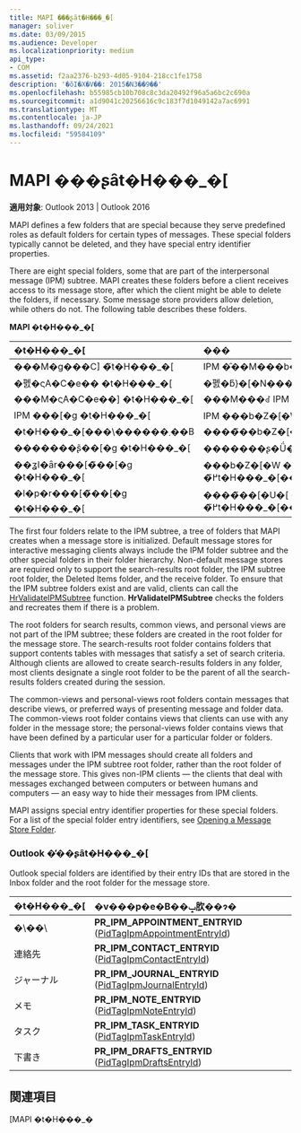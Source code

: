 ```yaml
---
title: MAPI ���ʂȃt�H���_�[
manager: soliver
ms.date: 03/09/2015
ms.audience: Developer
ms.localizationpriority: medium
api_type:
- COM
ms.assetid: f2aa2376-b293-4d05-9104-218cc1fe1758
description: '�ŏI�X�V��: 2015�N3��9��'
ms.openlocfilehash: b55985cb10b708c8c3da20492f96a5a6bc2c690a
ms.sourcegitcommit: a1d9041c20256616c9c183f7d1049142a7ac6991
ms.translationtype: MT
ms.contentlocale: ja-JP
ms.lasthandoff: 09/24/2021
ms.locfileid: "59584109"
---
```

# <a name="mapi-special-folders"></a>MAPI ���ʂȃt�H���_�[

  
  
**適用対象**: Outlook 2013 | Outlook 2016 
  
MAPI defines a few folders that are special because they serve predefined roles as default folders for certain types of messages. These special folders typically cannot be deleted, and they have special entry identifier properties.
  
There are eight special folders, some that are part of the interpersonal message (IPM) subtree. MAPI creates these folders before a client receives access to its message store, after which the client might be able to delete the folders, if necessary. Some message store providers allow deletion, while others do not. The following table describes these folders.
  
**MAPI �t�H���_�[**

|**�t�H���_�[**|**���**|
|:-----|:-----|
|���M�g���C] �̃t�H���_�[  <br/> |IPM �̑��M���b�Z�[�W���\������܂��B  <br/> |
|�폜�ς݃A�C�e�� �t�H���_�[  <br/> |�폜�ƃ}�[�N����Ă��� IPM ���b�Z�[�W���\������܂��B  <br/> |
|���M�ς݃A�C�e��] �t�H���_�[  <br/> |���M���ꂽ IPM ���b�Z�[�W���\������܂��B  <br/> |
|IPM ���[�g �t�H���_�[  <br/> |IPM ���b�Z�[�W��Ǘ����邽�߂̃t�H���_�[���܂܂�Ă��܂��B  <br/> |
|�t�H���_�[���\������܂��B  <br/> |����̃��b�Z�[�W�̃N���X�̎�M���b�Z�[�W���\������܂��B  <br/> |
|�������ʂ̃��[�g �t�H���_�[  <br/> |�������ʂ�Ǘ����邽�߂̃t�H���_�[���܂܂�Ă��܂��B  <br/> |
|��ʓI�ȃr���[�̃��[�g �t�H���_�[  <br/> |���b�Z�[�W �X�g�A�̃r���[��Ǘ����邽�߂̃t�H���_�[���܂܂�Ă��܂��B  <br/> |
|�l�p�r���[�̃��[�g �t�H���_�[  <br/> |����̃��[�U�[ �r���[��Ǘ����邽�߂̃t�H���_�[���܂܂�Ă��܂��B  <br/> |
   
The first four folders relate to the IPM subtree, a tree of folders that MAPI creates when a message store is initialized. Default message stores for interactive messaging clients always include the IPM folder subtree and the other special folders in their folder hierarchy. Non-default message stores are required only to support the search-results root folder, the IPM subtree root folder, the Deleted Items folder, and the receive folder. To ensure that the IPM subtree folders exist and are valid, clients can call the [HrValidateIPMSubtree](hrvalidateipmsubtree.md) function. **HrValidateIPMSubtree** checks the folders and recreates them if there is a problem. 
  
The root folders for search results, common views, and personal views are not part of the IPM subtree; these folders are created in the root folder for the message store. The search-results root folder contains folders that support contents tables with messages that satisfy a set of search criteria. Although clients are allowed to create search-results folders in any folder, most clients designate a single root folder to be the parent of all the search-results folders created during the session. 
  
The common-views and personal-views root folders contain messages that describe views, or preferred ways of presenting message and folder data. The common-views root folder contains views that clients can use with any folder in the message store; the personal-views folder contains views that have been defined by a particular user for a particular folder or folders.
  
Clients that work with IPM messages should create all folders and messages under the IPM subtree root folder, rather than the root folder of the message store. This gives non-IPM clients — the clients that deal with messages exchanged between computers or between humans and computers — an easy way to hide their messages from IPM clients. 
  
MAPI assigns special entry identifier properties for these special folders. For a list of the special folder entry identifiers, see [Opening a Message Store Folder](opening-a-message-store-folder.md).
  
### <a name="outlook-special-folders"></a>Outlook �̓��ʂȃt�H���_�[

Outlook special folders are identified by their entry IDs that are stored in the Inbox folder and the root folder for the message store.
  
|**�t�H���_�[**|**�v���p�e�B��ݒ肷��ɂ�**|
|:-----|:-----|
|�\��\  <br/> |**PR_IPM_APPOINTMENT_ENTRYID** ([PidTagIpmAppointmentEntryId](pidtagipmappointmententryid-canonical-property.md))  <br/> |
|連絡先  <br/> |**PR_IPM_CONTACT_ENTRYID** ([PidTagIpmContactEntryId](pidtagipmcontactentryid-canonical-property.md))  <br/> |
|ジャーナル  <br/> |**PR_IPM_JOURNAL_ENTRYID** ([PidTagIpmJournalEntryId](pidtagipmjournalentryid-canonical-property.md))  <br/> |
|メモ  <br/> |**PR_IPM_NOTE_ENTRYID** ([PidTagIpmNoteEntryId](pidtagipmnoteentryid-canonical-property.md))  <br/> |
|タスク  <br/> |**PR_IPM_TASK_ENTRYID** ([PidTagIpmTaskEntryId](pidtagipmtaskentryid-canonical-property.md))  <br/> |
|下書き  <br/> |**PR_IPM_DRAFTS_ENTRYID** ([PidTagIpmDraftsEntryId](pidtagipmdraftsentryid-canonical-property.md))  <br/> |
   
## <a name="see-also"></a>関連項目



[MAPI �t�H���_�[](mapi-folders.md)

